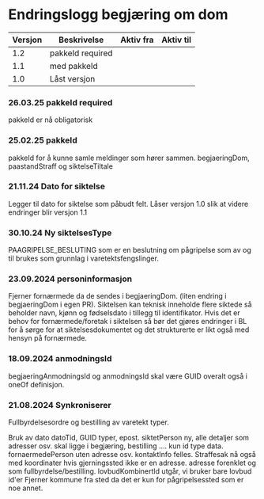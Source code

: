 # Endringslogg begjæring om dom

| Versjon | Beskrivelse      | Aktiv fra | Aktiv til |
|---------|------------------|-----------|-----------|
| 1.2     | pakkeId required |           |
| 1.1     | med pakkeId      |           |           |
| 1.0     | Låst versjon     |           |           |

### 26.03.25 pakkeId required
pakkeId er nå obligatorisk
### 25.02.25 pakkeId 
pakkeId for å kunne samle meldinger som hører sammen. begjaeringDom, paastandStraff og siktelseTiltale
### 21.11.24 Dato for siktelse
Legger til dato for siktelse som påbudt felt.
Låser versjon 1.0 slik at videre endringer blir versjon 1.1
### 30.10.24 Ny siktelsesType
PAAGRIPELSE_BESLUTING som er en beslutning om pågripelse som av og til brukes som grunnlag i varetektsfengslinger.
### 23.09.2024 personinformasjon
Fjerner fornærmede da de sendes i begjaeringDom. (liten endring i begjaeringDom i egen PR).
Siktelsen kan teknisk inneholde flere siktede så beholder navn, kjønn og fødselsdato i tillegg til identifikator.
Hvis det er behov for fornærmede/foretak i siktelsen så bør det gjøres endringer i BL for å sørge for at
siktelsesdokumentet og det strukturerte er likt også med hensyn på fornærmede.
### 18.09.2024 anmodningsId
begjaeringAnmodningsId og anmodningsId skal være GUID overalt også i oneOf definisjon.
### 21.08.2024 Synkroniserer 
Fullbyrdelsesordre og bestilling av varetekt typer.

Bruk av dato datoTid, GUID typer, epost.
siktetPerson ny, alle detaljer som adresser osv. skal ligge i begjæring, bestilling ....
kun id type data.
fornaermedePerson uten adresse osv. 
kontaktInfo felles.
Straffesak nå også med koordinater hvis gjerningssted ikke er en adresse.
adresse forenklet og som fullbyrdelse/bestilling.
lovbudKombinertId utgår, vi bruker bare lovbud id'er
Fjerner kommune fra sted da det er kun for pågripelsessted som er noe annet.